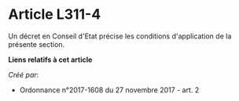 # Article L311-4

Un décret en Conseil d'Etat précise les conditions d'application de la présente section.

**Liens relatifs à cet article**

_Créé par_:

  - Ordonnance n°2017-1608 du 27 novembre 2017 - art. 2
